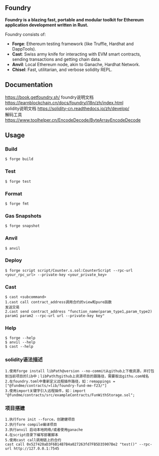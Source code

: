 ## Foundry

**Foundry is a blazing fast, portable and modular toolkit for Ethereum application development written in Rust.**

Foundry consists of:

-   **Forge**: Ethereum testing framework (like Truffle, Hardhat and DappTools).
-   **Cast**: Swiss army knife for interacting with EVM smart contracts, sending transactions and getting chain data.
-   **Anvil**: Local Ethereum node, akin to Ganache, Hardhat Network.
-   **Chisel**: Fast, utilitarian, and verbose solidity REPL.

## Documentation

https://book.getfoundry.sh/
foundry说明文档 https://learnblockchain.cn/docs/foundry/i18n/zh/index.html  
solidity说明文档 https://solidity-cn.readthedocs.io/zh/develop/  
解码工具 https://www.toolhelper.cn/EncodeDecode/ByteArrayEncodeDecode
## Usage

### Build

```shell
$ forge build
```

### Test

```shell
$ forge test
```

### Format

```shell
$ forge fmt
```

### Gas Snapshots

```shell
$ forge snapshot
```

### Anvil

```shell
$ anvil
```

### Deploy

```shell
$ forge script script/Counter.s.sol:CounterScript --rpc-url <your_rpc_url> --private-key <your_private_key>
```

### Cast

```shell
$ cast <subcommand>
1.cast call contract_address调用合约的view和pure函数
发送交易
2.cast send contract_address "function_name(param_type1,param_type2) param1 param2 --rpc-url url --private-key key"
```



### Help

```shell
$ forge --help
$ anvil --help
$ cast --help
```
### solidity语法描述
```实现使用import引入远程插件
1.使用forge install libPath@version --no-commit从github上下载资源，并打包到当前项目的lib中；libPath为github上资源项目的跟路径，需要取出githu.com域名
2.在foundry.toml中重新定义远程插件路径，如：remappings = ["@fundme/contracts/=lib/foundry-fund-me-f23/"]
3.使用import关键字引入远程插件，如：import "@fundme/contracts/src/exampleContracts/FunWithStorage.sol";
```

### 项目搭建
```项目搭建
1.执行fore init --force，创建健项目
2.执行fore compile编译项目
3.执行anvil 启动本地网络/或者使用ganache
4.在script目录下编写部署脚本
5.使用cast call调用链上的合约
cast call 0x527420aD3F6B14B7B4a027263fd7FB5D35907Be2 "test()" --rpc-url http://127.0.0.1:7545
```